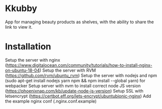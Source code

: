 # Kkubby

App for managing beauty products as shelves, with the ability to share the link to view it.


# Installation

Setup the server with nginx (https://www.digitalocean.com/community/tutorials/how-to-install-nginx-on-ubuntu-18-04)
Setup the server with RVM (https://github.com/rvm/ubuntu_rvm)
Setup the server with nodejs and npm (sudo apt-get install nodejs yarn npm && npm install --global yarn) for webpacker
Setup server with nvm to install correct node JS version (https://phoenixnap.com/kb/update-node-js-version)
Setup SSL with letsencrypt (https://certbot.eff.org/lets-encrypt/ubuntubionic-nginx)
Add the example nginx conf (.nginx.conf.example)


